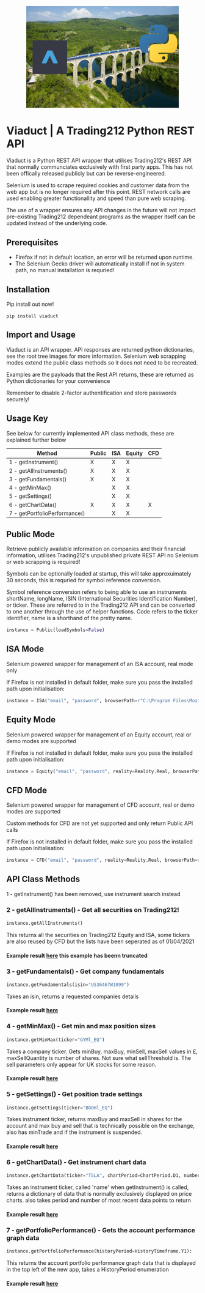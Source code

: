 <p align="center">
  <img src="https://github.com/harrytwigg/Viaduct-Trading212-Python-API/blob/main/images/Frontpage.jpg" width="400">
</p>

# Viaduct | A Trading212 Python REST API

Viaduct is a Python REST API wrapper that utilises Trading212's REST API that normally communciates exclusively with first party apps. This has not been offically released publicly but can be reverse-engineered.

Selenium is used to scrape required cookies and customer data from the web app but is no longer required after this point. REST network calls are used enabling greater functionallity and speed than pure web scraping.

The use of a wrapper ensures any API changes in the future will not impact pre-existing Trading212 dependeant programs as the wrapper itself can be updated instead of the underlying code.

## Prerequisites

- Firefox if not in default location, an error will be returned upon runtime.
- The Selenium Gecko driver will automatically install if not in system path, no manual installation is requried!

## Installation

Pip install out now!

```console
pip install viaduct
```

## Import and Usage

Viaduct is an API wrapper. API responses are returned python dictionaries, see the root tree images for more information. Selenium web scrapping modes extend the public class methods so it does not need to be recreated.

Examples are the payloads that the Rest API returns, these are returned as Python dictionaries for your convenience

Remember to disable 2-factor authentification and store passwords securely!

## Usage Key

See below for currently implemented API class methods, these are explained further below

| Method | Public | ISA | Equity | CFD |
| --- | --- | --- | --- | --- |
| 1 - getInstrument() | X | X | X |  |
| 2 - getAllInstruments() | X | X | X |  |
| 3 - getFundamentals() | X | X | X |  |
| 4 - getMinMax() |  | X | X |  |
| 5 - getSettings() |  | X | X |  |
| 6 - getChartData() | X | X | X | X |
| 7 - getPortfolioPerformance() |  | X | X |  |

## Public Mode

Retrieve publicly available information on companies and their financial information, utilises Trading212's unpublished private REST API no Selenium or web scrapping is required!

Symbols can be optionally loaded at startup, this will take approxuimately 30 seconds, this is requried for symbol reference conversion.

Symbol reference conversion refers to being able to use an instruments shortName, longName, ISIN (International Securities Identification Number), or ticker. These are referred to in the Trading212 API and can be converted to one another through the use of helper functions. Code refers to the ticker identifier, name is a shorthand of the pretty name.

```python
instance = Public(loadSymbols=False)
```

## ISA Mode

Selenium powered wrapper for management of an ISA account, real mode only

If Firefox is not installed in default folder, make sure you pass the installed path upon initialisation:

```python
instance = ISA("email", "password", browserPath=r"C:\Program Files\Mozilla Firefox\firefox.exe", loadSymbols=False)
```

## Equity Mode

Selenium powered wrapper for management of an Equity account, real or demo modes are supported

If Firefox is not installed in default folder, make sure you pass the installed path upon initialisation:

```python
instance = Equity("email", "password", reality=Reality.Real, browserPath=r"C:\Program Files\Mozilla Firefox\firefox.exe", loadSymbols=False)
```

## CFD Mode

Selenium powered wrapper for management of CFD account, real or demo modes are supported

Custom methods for CFD are not yet supported and only return Public API calls

If Firefox is not installed in default folder, make sure you pass the installed path upon initialisation:

```python
instance = CFD("email", "password", reality=Reality.Real, browserPath=r"C:\Program Files\Mozilla Firefox\firefox.exe", loadSymbols=False)
```

## API Class Methods

1 - getInstrument() has been removed, use instrument search instead

### 2 - getAllInstruments() - Get all securities on Trading212!

```python
instance.getAllInstruments()
```

This returns all the securities on Trading212 Equity and ISA, some tickers are also reused by CFD but the lists have been seperated as of 01/04/2021

#### Example result [here](examples/2.json) this example has beenn truncated

### 3 - getFundamentals() - Get company fundamentals

```python
instance.getFundamentals(isin="US36467W1099")
```

Takes an isin, returns a requested companies details

#### Example result [here](examples/3.json)

### 4 - getMinMax() - Get min and max position sizes

```python
instance.getMinMax(ticker="GYMl_EQ")
```

Takes a company ticker. Gets minBuy, maxBuy, minSell, maxSell values in £, maxSellQuantity is number of shares. Not sure what sellThreshold is. The sell parameters only appear for UK stocks for some reason.

#### Example result [here](examples/4.json)

### 5 - getSettings() - Get position trade settings

```python
instance.getSettings(ticker="BOOHl_EQ")
```

Takes instrument ticker, returns maxBuy and maxSell in shares for the account and max buy and sell that is technically possible on the exchange, also has minTrade and if the instrument is suspended.

#### Example result [here](examples/5.json)

### 6 - getChartData() - Get instrument chart data

```python
instance.getChartData(ticker="TSLA", chartPeriod=ChartPeriod.D1, number=5)
```

Takes an instrument ticker, called 'name' when getInstrument() is called, returns a dictionary of data that is normally exclusively displayed on price charts. also takes period and number of most recent data points to return

#### Example result [here](examples/6.json)

### 7 - getPortfolioPerformance() - Gets the account performance graph data

```python
instance.getPortfolioPerformance(historyPeriod=HistoryTimeframe.Y1):
```

This returns the account portfolio performance graph data that is displayed in the top left of the new app, takes a HistoryPeriod enumeration

#### Example result [here](examples/7.json)